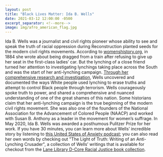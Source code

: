 ```yaml
---
layout: post
title: "Black Lives Matter: Ida B. Wells"
date: 2021-03-12 12:00:00 -0500
excerpt_separator: <!--more-->
image: img/afro_american_flag.jpg
---
```


Ida B. Wells was a journalist and civil rights pioneer whose ability to see and speak the truth of racial oppression during Reconstruction planted seeds for the modern civil rights movements. <!--more--> According to [womenshistory.org][womenshistory], in 1884 she wrote about being dragged from a train after refusing to give up her seat in the first-class ladies’ car. But the lynching of a close friend turned her attention to investigating lynchings taking place across the South and was the start of her anti-lynching campaign. [Through her comprehensive research and investigation][investigation], Wells uncovered and documented the ways White people used lynching to erase truths and attempt to control Black people through terrorism. Wells courageously spoke truth to power, and shared a comprehensive and nuanced understanding of one of the great shames of this nation. Some historians claim that her anti-lynching campaign is the true beginning of the modern civil rights movement. She was also one of the founders of the National Association for the Advancement of Colored People (NAACP) and worked with Susan B. Anthony as a leader in the movement for women’s suffrage. In May 2020, Ida B. Wells was awarded a posthumous Pulitzer Prize for her work. If you have 30 minutes, you can learn more about Wells’ incredible story by listening to [this United States of Anxiety podcast][anxiety-podcast]; you can also read her own words by checking out "The Light of Truth: Writing of an Anti-Lynching Crusader", a collection of Wells’ writings that is available for checkout from the [Lane Library D-Core Racial Justice book collection][book-collection].

[womenshistory]: http://r20.rs6.net/tn.jsp?f=001LAeq9lYwVvR2DvXJ2d0hReFTbvOjoFut352ZoUx-8OLVwZUO4iqSpDenNi0urVFiu8pCcmOUr8X1Bb5y1p_hcI3zFK3EO6rSsh9_9OSss9VjyW2aLL-l4-mVbGHM93mqwy5pej30ck248-alie_joKdH6m_Fz6nF0LmAm7dCQmg2jxPnIZg0jH3dXRXsr7yZrpk2l0acPNEwLjxv1vn7MCpllkfM3Bkx&c=nHAXFsOB3MTzC9oxpQHqRETmk6pbItrEChOXMsZbu6t1J9aPhde1iA==&ch=4_ebS1QIDkrOIB9ah_Ua7fToTBNe5u-XcTrjJI8VyuxMVsrsU0tJIg==
[investigation]: http://r20.rs6.net/tn.jsp?f=001LAeq9lYwVvR2DvXJ2d0hReFTbvOjoFut352ZoUx-8OLVwZUO4iqSpDenNi0urVFilcpDC4IOa3lnBPJlqVh-etNnWGUS_ElHQW_QYGK0JsnHS7myRb5rraxwM8Dl44dHp-J1ij1TL6Pfwmoeg1Lq11NDHP_fmgmArQEzMg9-2ps=&c=nHAXFsOB3MTzC9oxpQHqRETmk6pbItrEChOXMsZbu6t1J9aPhde1iA==&ch=4_ebS1QIDkrOIB9ah_Ua7fToTBNe5u-XcTrjJI8VyuxMVsrsU0tJIg==
[anxiety-podcast]: http://r20.rs6.net/tn.jsp?f=001LAeq9lYwVvR2DvXJ2d0hReFTbvOjoFut352ZoUx-8OLVwZUO4iqSpDenNi0urVFiv0rRn4EiDcTKdJVhh_pG5CgRFC2QYjT-4y3AUcaNyN1-UOdShwO8IYTLPxtBWoKGofjblLNiFABqY9wDvEDTmT7v4QgVJ0KZ1tMuqTpGhY3sHC-S5knccezetXJMJnixFxY18PWhOawJGH2LgMar-as0v2_7mrnVYKYlqUoGgIelJQ0iX0dQdwowtmpfJ8gxCYED10MIqRGtHLbCeQJZ1wUXIfMse3OQ4lAOAclx0a8EvM8rzEhz4aFQJTGJ-G1gZ1XWpmQllLAcoNxWJlkaa1FtZqbBv3VljWEZHVsUACzvFYYq4zamcvf0-WDjCSjbaB0sOwL_5LhFC-o_GmrgfJ1ArehYlvZJvtceeAM9cnErmGusFsYdnMZiRdVb5BfvkaA4aqm3zcUl2EeZrhw_AkNbiL72T8-f4L0pR584eyhcC6sf3vDURNXEqvY6t1RgnrcODFJpVhbXZrtbPKyDTZFu8KehtjBHiQbRYJq6e2vDNQM5vhYPym0OOzxKNFzu02n2ViiOXAN2psVzps88OShA8knA-inNyskYRlt5J-p3EsYwXPYH1AhRDTiHQjp6X8pmQMf9hYbogOUdLAttaDkGX96vPT8qelZdqCmc_UpaGLfwLOFoN5XwQOjQ4BmTQ5ZhMaTgqxSMpPWLTswqNRm1VURoq8agZvHu34sR-JnrsF8d6G1PWk4Oi8o4vKBbAzUJAnh6F_vhy_jdYJZWGWId-tWPlaUz&c=nHAXFsOB3MTzC9oxpQHqRETmk6pbItrEChOXMsZbu6t1J9aPhde1iA==&ch=4_ebS1QIDkrOIB9ah_Ua7fToTBNe5u-XcTrjJI8VyuxMVsrsU0tJIg==
[book-collection]: http://r20.rs6.net/tn.jsp?f=001LAeq9lYwVvR2DvXJ2d0hReFTbvOjoFut352ZoUx-8OLVwZUO4iqSpDenNi0urVFiJhVKXaINqHMGaGPFpv6Epqb7j1-fomwVPw13fRPC6Ncd1DRy-bLr4L9ayOsD-1b4gf_Nwd7f-i9HW-NPHS5nbI4TlI4KmttgnKVmlu189FVYRlU5IOVH6rxnV0QCQEqjsn6rT8upWunMNy3C-KnHbkoiyQ7guGsbpbkwOxht1RUcxpuSmFhUG0sM_HWs10bojGCg40odN-clemLwr64EQ8dYcFieB5GuI-zwdYTzfy6ayZlmNBt8iHWmQAkGS75N7b03ltg8A-qBLaY0wAd5q2AxtiVhLYbtRXkwMtgthmE1FaeF5ByCBt4PJP9y-JWaH3icXcTI-gmDLUq-qZhQknOlOoO6hwxqctT8jkPVkWA2v_D0RN351rW37Exu7WK4VoPSkSO3rbnbTv9z7IrCTbmuHvj0VF-kpMq2JItETLY3VEPKkGc6G0RdLHh3Mf2XVNUUdAuCRF8WcCVXNla8AmONBEoF2J6zEb7u3wYzIaCiOI8k8jVbM9bfMbdo0VUkhGMkbOBJpurecsmgnNXyWPWMrfQuq2RfhsWBMrrNF0ODRo08J2QGPf6dBRxNZ2jMz3cGAI7TykoLV17DSjRLvGmxx3PSB0QLU6YFjhRAQOP3mlL1BV1y1JyN3qK-bucx7hnLlwwWia_FSyV1yE1HYocw4hoLbxOLw0zMLaAMLhQ4H_-mDTaCCRHLw4pODbWrcFiO4Co115qytmdkrLbpuXELlOUT9YBEi56Pm4PIsE7XlwgnRoWG6etlZjsJ8lBZvCc3DRKa8Vvhpu5q_aL0UA==&c=nHAXFsOB3MTzC9oxpQHqRETmk6pbItrEChOXMsZbu6t1J9aPhde1iA==&ch=4_ebS1QIDkrOIB9ah_Ua7fToTBNe5u-XcTrjJI8VyuxMVsrsU0tJIg==
